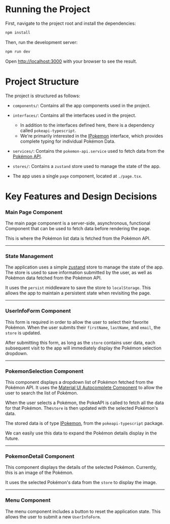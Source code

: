 
# Running the Project

First, navigate to the project root and install the dependencies:

```bash
npm install
```

Then, run the development server:

```bash
npm run dev
```

Open [http://localhost:3000](http://localhost:3000) with your browser to see the result.

# Project Structure

The project is structured as follows:

- `components/`: Contains all the app components used in the project.
- `interfaces/`: Contains all the interfaces used in the project.
  - In addition to the interfaces defined here, there is a dependency called `pokeapi-typescript`. 
  - We're primarily interested in the [IPokemon](https://github.com/monbrey/pokeapi-typescript/blob/master/src/interfaces/Pokemon/Pokemon.ts) interface, which provides complete typing for individual Pokémon Data. 
- `services/`: Contains the `pokemon-api.service` used to fetch data from the [Pokémon API](https://pokeapi.co/).
- `stores/`: Contains a `zustand` store used to manage the state of the app.

- The app uses a single `page` component, located at `./page.tsx`.

# Key Features and Design Decisions

### Main Page Component

The main page component is a server-side, asynchronous, functional Component that can be used to fetch data before rendering the page.


This is where the Pokémon list data is fetched from the Pokémon API.

---

### State Management

The application uses a simple [zustand](https://github.com/pmndrs/zustand) store to manage the state of the app. 
The store is used to save information submitted by the user, as well as Pokémon data fetched from the Pokémon API.

It uses the `persist` middleware to save the store to `localStorage`.
This allows the app to maintain a persistent state when revisiting the page.

---

### UserInfoForm Component

This form is required in order to allow the user to select their favorite Pokémon.
When the user submits their `firstName`, `lastName`, and `email`, the `store` is updated.

After submitting this form, as long as the `store` contains user data, each subsequent visit to the app will immediately display the Pokémon selection dropdown.

---

### PokemonSelection Component

This component displays a dropdown list of Pokémon fetched from the Pokémon API.
It uses the [Material UI Autocomplete Component](https://mui.com/material-ui/react-autocomplete/)  to allow the user to search the list of Pokémon.

When the user selects a Pokémon, the PokeAPI is called to fetch all the data for that Pokémon.
The`store` is then updated with the selected Pokémon's data.

The stored data is of type  [IPokemon](https://github.com/monbrey/pokeapi-typescript/blob/master/src/interfaces/Pokemon/Pokemon.ts), from the `pokeapi-typescript` package.

We can easily use this data to expand the Pokémon details display in the future.

---

### PokemonDetail Component

This component displays the details of the selected Pokémon. Currently, this is an image of the Pokémon.

It uses the selected Pokémon's data from the `store` to display the image.

---

### Menu Component

The menu component includes a button to reset the application state.
This allows the user to submit a new `UserInfoForm`.


